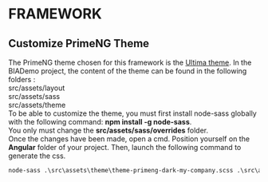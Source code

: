 # FRAMEWORK

## Customize PrimeNG Theme
The PrimeNG theme chosen for this framework is the <a href="https://www.primefaces.org/ultima-ng/">Ultima theme</a>.
In the BIADemo project, the content of the theme can be found in the following folders :<br/>
src/assets/layout<br/>
src/assets/sass<br/>
src/assets/theme<br/>
To be able to customize the theme, you must first install node-sass globally with the following command: <b>npm install -g node-sass</b>.<br/>
You only must change the <b>src/assets/sass/overrides</b> folder.<br/>
Once the changes have been made, open a cmd. Position yourself on the <b>Angular</b> folder of your project. Then, launch the following command to generate the css.<br/>
``` cmd
node-sass .\src\assets\theme\theme-primeng-dark-my-company.scss .\src\assets\theme\theme-primeng-dark-my-company.css && node-sass .\src\assets\layout\css\layout-primeng-dark-my-company.scss .\src\assets\layout\css\layout-primeng-dark-my-company.css && node-sass .\src\assets\theme\theme-primeng-light-my-company.scss .\src\assets\theme\theme-primeng-light-my-company.css && node-sass .\src\assets\layout\css\layout-primeng-light-my-company.scss .\src\assets\layout\css\layout-primeng-light-my-company.css
```